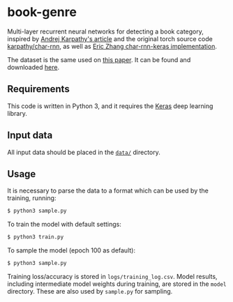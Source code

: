 # book-genre

Multi-layer recurrent neural networks for detecting a book category, inspired by [Andrej Karpathy's article](http://karpathy.github.io/2015/05/21/rnn-effectiveness) and the original torch source code [karpathy/char-rnn](https://github.com/karpathy/char-rnn), as well as [Eric Zhang char-rnn-keras implementation](https://github.com/ekzhang/char-rnn-keras).

The dataset is the same used on [this paper](https://arxiv.org/abs/1610.09204). It can be found and downloaded [here](https://github.com/uchidalab/book-dataset/blob/master/Task2).

## Requirements

This code is written in Python 3, and it requires the [Keras](https://keras.io) deep learning library.

## Input data

All input data should be placed in the [`data/`](./data) directory.

## Usage

It is necessary to parse the data to a format which can be used by the training, running:
```bash
$ python3 sample.py
```

To train the model with default settings:
```bash
$ python3 train.py
```

To sample the model (epoch 100 as default):
```bash
$ python3 sample.py
```

Training loss/accuracy is stored in `logs/training_log.csv`. Model results, including intermediate model weights during training, are stored in the `model` directory. These are also used by `sample.py` for sampling.
